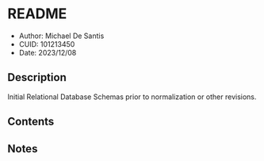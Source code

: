 # README
* Author: Michael De Santis
* CUID: 101213450
* Date: 2023/12/08

## Description
Initial Relational Database Schemas prior to normalization or other revisions.

## Contents

## Notes

